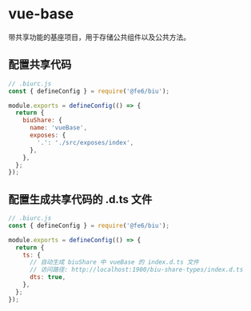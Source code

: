 <!-- @format -->

# vue-base

带共享功能的基座项目，用于存储公共组件以及公共方法。

## 配置共享代码

```js
// .biurc.js
const { defineConfig } = require('@fe6/biu');

module.exports = defineConfig(() => {
  return {
    biuShare: {
      name: 'vueBase',
      exposes: {
        '.': './src/exposes/index',
      },
    },
  };
});
```

## 配置生成共享代码的 .d.ts 文件

```js
// .biurc.js
const { defineConfig } = require('@fe6/biu');

module.exports = defineConfig(() => {
  return {
    ts: {
      // 自动生成 biuShare 中 vueBase 的 index.d.ts 文件
      // 访问路径: http://localhost:1900/biu-share-types/index.d.ts
      dts: true,
    },
  };
});
```
